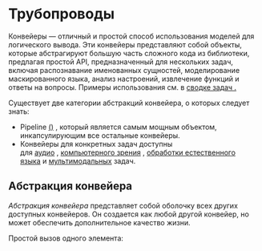 # Трубопроводы

Конвейеры — отличный и простой способ использования моделей для логического вывода. Эти конвейеры представляют собой объекты, которые абстрагируют большую часть сложного кода из библиотеки, предлагая простой API, предназначенный для нескольких задач, включая распознавание именованных сущностей, моделирование маскированного языка, анализ настроений, извлечение функций и ответы на вопросы. Примеры использования см. в [сводке задач .](https://huggingface.co/docs/transformers/task_summary)

Существует две категории абстракций конвейера, о которых следует знать:

-   Pipeline [()](https://huggingface.co/docs/transformers/v4.26.1/en/main_classes/pipelines#transformers.pipeline) , который является самым мощным объектом, инкапсулирующим все остальные конвейеры.
-   Конвейеры для конкретных задач доступны для [аудио](https://huggingface.co/docs/transformers/main_classes/pipelines#audio) , [компьютерного зрения](https://huggingface.co/docs/transformers/main_classes/pipelines#computer-vision) , [обработки естественного языка](https://huggingface.co/docs/transformers/main_classes/pipelines#natural-language-processing) и [мультимодальных](https://huggingface.co/docs/transformers/main_classes/pipelines#multimodal) задач.

## Абстракция конвейера

_Абстракция конвейера_ представляет собой оболочку всех других доступных конвейеров. Он создается как любой другой конвейер, но может обеспечить дополнительное качество жизни.

Простой вызов одного элемента:
